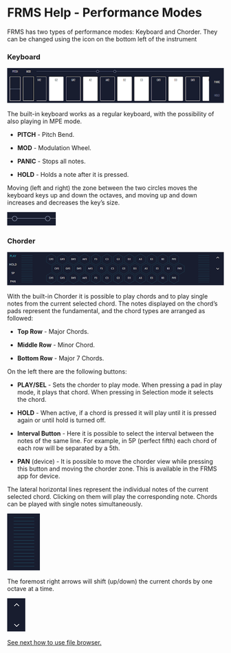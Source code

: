 # FRMS Help - Performance Modes

FRMS has two types of performance modes: Keyboard and Chorder.
They can be changed using the icon on the bottom left of the instrument

### Keyboard

<img src="/frms/images/keyboard.png" style="padding: 0px; bottom-padding: 0px;"/>

The built-in keyboard works as a regular keyboard, with the possibility of also playing in MPE mode.

- **PITCH** - Pitch Bend.

- **MOD** - Modulation Wheel.

- **PANIC** - Stops all notes.

- **HOLD** - Holds a note after it is pressed.

Moving (left and right) the zone between the two circles moves the keyboard keys up and down the octaves, and moving up and down increases and decreases the key’s size.

<img src="/frms/images/keyboard-zoom.png" style="padding: 0px; bottom-padding: 0px;"/>

### Chorder

<img src="/frms/images/chorder.png" style="padding: 0px; bottom-padding: 0px;"/>

With the built-in Chorder it is possible to play chords and to play single notes from the current selected chord.
The notes displayed on the chord’s pads represent the fundamental, and the chord types are arranged as followed:

- **Top Row** - Major Chords.

- **Middle Row** - Minor Chord.

- **Bottom Row** - Major 7 Chords.

On the left there are the following buttons:

- **PLAY/SEL** - Sets the chorder to play mode. When pressing a pad in play mode, it plays that chord. When pressing in Selection mode it selects the chord.

- **HOLD** - When active, if a chord is pressed it will play until it is pressed again or until hold is turned off.

- **Interval Button** - Here it is possible to select the interval between the notes of the same line. For example, in 5P (perfect fifth) each chord of each row will be separated by a 5th.

- **PAN** (device) - It is possible to move the chorder view while pressing this button and moving the chorder zone. This is available in the FRMS app for device.

The lateral horizontal lines represent the individual notes of the current selected chord. Clicking on them will play the corresponding note. Chords can be played with single notes simultaneously.

<img src="/frms/images/strummer.png" style="padding: 0px; bottom-padding: 0px;"/>

The foremost right arrows will shift (up/down) the current chords by one octave at a time.

<img src="/frms/images/chorder-octave-icon.png" style="padding: 0px; bottom-padding: 0px;"/>

[See next how to use file browser.](file-browser)
